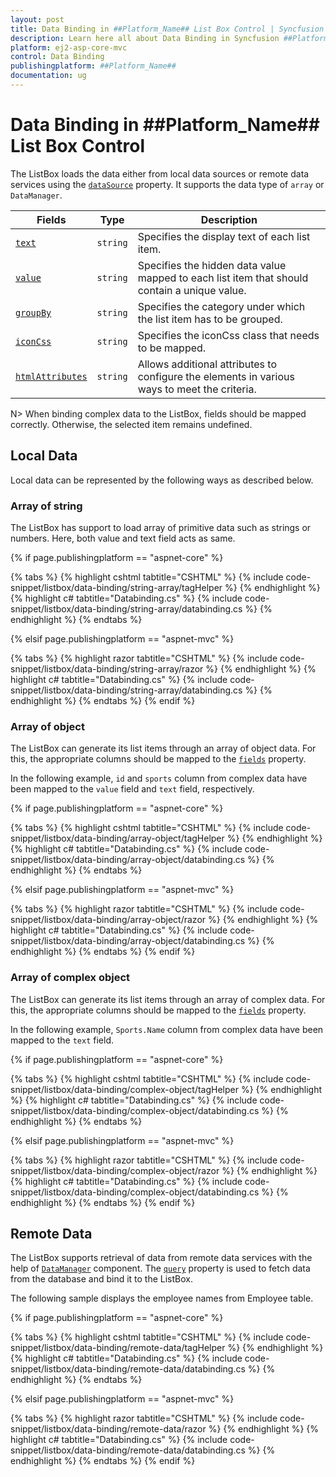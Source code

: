 ```yaml
---
layout: post
title: Data Binding in ##Platform_Name## List Box Control | Syncfusion
description: Learn here all about Data Binding in Syncfusion ##Platform_Name## List Box component of Syncfusion Essential JS 2 and more.
platform: ej2-asp-core-mvc
control: Data Binding
publishingplatform: ##Platform_Name##
documentation: ug
---
```



# Data Binding in ##Platform_Name## List Box Control

The ListBox loads the data either from local data sources or remote data services using the [`dataSource`](https://help.syncfusion.com/cr/aspnetcore-js2/Syncfusion.EJ2~Syncfusion.EJ2.DropDowns.ListBox~DataSource.html) property. It supports the data type of `array` or `DataManager`.

| Fields | Type | Description |
|------|------|-------------|
| [`text`](https://help.syncfusion.com/cr/cref_files/aspnetcore-js2/Syncfusion.EJ2~Syncfusion.EJ2.DropDowns.ListBoxFieldSettings~Text.html) |  `string` | Specifies the display text of each list item. |
| [`value`](https://help.syncfusion.com/cr/cref_files/aspnetcore-js2/Syncfusion.EJ2~Syncfusion.EJ2.DropDowns.ListBoxFieldSettings~Value.html) |  `string` | Specifies the hidden data value mapped to each list item that should contain a unique value. |
| [`groupBy`](https://help.syncfusion.com/cr/cref_files/aspnetcore-js2/Syncfusion.EJ2~Syncfusion.EJ2.DropDowns.ListBoxFieldSettings~GroupBy.html) |  `string` | Specifies the category under which the list item has to be grouped. |
| [`iconCss`](https://help.syncfusion.com/cr/cref_files/aspnetcore-js2/Syncfusion.EJ2~Syncfusion.EJ2.DropDowns.ListBoxFieldSettings~IconCss.html) |  `string` | Specifies the iconCss class that needs to be mapped. |
| [`htmlAttributes`](https://help.syncfusion.com/cr/cref_files/aspnetcore-js2/Syncfusion.EJ2~Syncfusion.EJ2.DropDowns.ListBoxFieldSettings~HtmlAttributes.html) |  `string` | Allows additional attributes to configure the elements in various ways to meet the criteria. |

N> When binding complex data to the ListBox, fields should be mapped correctly. Otherwise, the selected item remains undefined.

## Local Data

Local data can be represented by the following ways as described below.

### Array of string

The ListBox has support to load array of primitive data such as strings or numbers. Here, both value and text field acts as same.

{% if page.publishingplatform == "aspnet-core" %}

{% tabs %}
{% highlight cshtml tabtitle="CSHTML" %}
{% include code-snippet/listbox/data-binding/string-array/tagHelper %}
{% endhighlight %}
{% highlight c# tabtitle="Databinding.cs" %}
{% include code-snippet/listbox/data-binding/string-array/databinding.cs %}
{% endhighlight %}
{% endtabs %}

{% elsif page.publishingplatform == "aspnet-mvc" %}

{% tabs %}
{% highlight razor tabtitle="CSHTML" %}
{% include code-snippet/listbox/data-binding/string-array/razor %}
{% endhighlight %}
{% highlight c# tabtitle="Databinding.cs" %}
{% include code-snippet/listbox/data-binding/string-array/databinding.cs %}
{% endhighlight %}
{% endtabs %}
{% endif %}



### Array of object

The ListBox can generate its list items through an array of object data. For this, the appropriate columns should be mapped to the [`fields`](../api/list-box/#fields) property.

In the following example, `id` and `sports` column from complex data have been mapped to the `value` field and `text` field, respectively.

{% if page.publishingplatform == "aspnet-core" %}

{% tabs %}
{% highlight cshtml tabtitle="CSHTML" %}
{% include code-snippet/listbox/data-binding/array-object/tagHelper %}
{% endhighlight %}
{% highlight c# tabtitle="Databinding.cs" %}
{% include code-snippet/listbox/data-binding/array-object/databinding.cs %}
{% endhighlight %}
{% endtabs %}

{% elsif page.publishingplatform == "aspnet-mvc" %}

{% tabs %}
{% highlight razor tabtitle="CSHTML" %}
{% include code-snippet/listbox/data-binding/array-object/razor %}
{% endhighlight %}
{% highlight c# tabtitle="Databinding.cs" %}
{% include code-snippet/listbox/data-binding/array-object/databinding.cs %}
{% endhighlight %}
{% endtabs %}
{% endif %}



### Array of complex object

The ListBox can generate its list items through an array of complex data. For this, the appropriate columns should be mapped to the [`fields`](https://help.syncfusion.com/cr/cref_files/aspnetcore-js2/Syncfusion.EJ2~Syncfusion.EJ2.DropDowns.ListBox~Fields.html) property.

In the following example, `Sports.Name` column from complex data have been mapped to the `text` field.

{% if page.publishingplatform == "aspnet-core" %}

{% tabs %}
{% highlight cshtml tabtitle="CSHTML" %}
{% include code-snippet/listbox/data-binding/complex-object/tagHelper %}
{% endhighlight %}
{% highlight c# tabtitle="Databinding.cs" %}
{% include code-snippet/listbox/data-binding/complex-object/databinding.cs %}
{% endhighlight %}
{% endtabs %}

{% elsif page.publishingplatform == "aspnet-mvc" %}

{% tabs %}
{% highlight razor tabtitle="CSHTML" %}
{% include code-snippet/listbox/data-binding/complex-object/razor %}
{% endhighlight %}
{% highlight c# tabtitle="Databinding.cs" %}
{% include code-snippet/listbox/data-binding/complex-object/databinding.cs %}
{% endhighlight %}
{% endtabs %}
{% endif %}



## Remote Data

The ListBox supports retrieval of data from remote data services with the help of [`DataManager`](https://ej2.syncfusion.com/documentation/data/getting-started/) component. The [`query`](https://help.syncfusion.com/cr/cref_files/aspnetcore-js2/Syncfusion.EJ2~Syncfusion.EJ2.DropDowns.ListBox~Query.html) property is used to fetch data from the database and bind it to the ListBox.

The following sample displays the employee names from Employee table.

{% if page.publishingplatform == "aspnet-core" %}

{% tabs %}
{% highlight cshtml tabtitle="CSHTML" %}
{% include code-snippet/listbox/data-binding/remote-data/tagHelper %}
{% endhighlight %}
{% highlight c# tabtitle="Databinding.cs" %}
{% include code-snippet/listbox/data-binding/remote-data/databinding.cs %}
{% endhighlight %}
{% endtabs %}

{% elsif page.publishingplatform == "aspnet-mvc" %}

{% tabs %}
{% highlight razor tabtitle="CSHTML" %}
{% include code-snippet/listbox/data-binding/remote-data/razor %}
{% endhighlight %}
{% highlight c# tabtitle="Databinding.cs" %}
{% include code-snippet/listbox/data-binding/remote-data/databinding.cs %}
{% endhighlight %}
{% endtabs %}
{% endif %}

